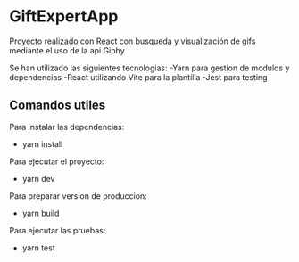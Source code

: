 # GiftExpertApp

Proyecto realizado con React con busqueda y visualización de gifs mediante el uso de la api Giphy

Se han utilizado las siguientes tecnologias:
-Yarn para gestion de modulos y dependencias
-React utilizando Vite para la plantilla
-Jest para testing


## Comandos utiles

Para instalar las dependencias:
- yarn install

Para ejecutar el proyecto:
- yarn dev

Para preparar version de produccion:
- yarn build

Para ejecutar las pruebas:
- yarn test




